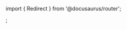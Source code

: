import { Redirect } from '@docusaurus/router';

<Redirect to="/user-documentation/moderne-cli/getting-started/cli-internal-tools" />;
